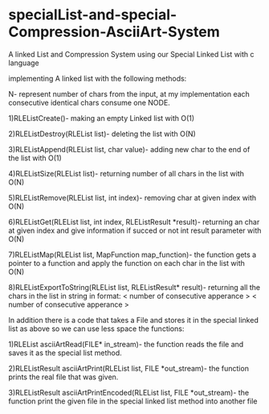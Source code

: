# specialList-and-special-Compression-AsciiArt-System
A linked List and Compression System using our Special Linked List with c language 

implementing A linked list with the following methods:

N- represent number of chars from the input, at my implementation each consecutive identical chars consume one NODE.

1)RLEListCreate()- making an empty Linked list with O(1)

2)RLEListDestroy(RLEList list)- deleting the list with O(N)

3)RLEListAppend(RLEList list, char value)- adding new char to the end of the list with O(1)

4)RLEListSize(RLEList list)- returning number of all chars in the list with O(N)

5)RLEListRemove(RLEList list, int index)- removing char at given index with O(N)

6)RLEListGet(RLEList list, int index, RLEListResult *result)- returning an char at given index and give information if succed or not int result parameter with O(N)

7)RLEListMap(RLEList list, MapFunction map_function)- the function gets a pointer to a function and apply the function on each char in the list with O(N)

8)RLEListExportToString(RLEList list, RLEListResult* result)- returning all the chars in the list in string in format:
                     <char >< number of consecutive apperance >
                     <char >< number of consecutive apperance >
                     
                     
In addition there is a code  that takes a File and stores it in the special linked list as above so we can use less space
the functions:

1)RLEList asciiArtRead(FILE* in_stream)- the function reads the file and saves it as the special list method.

2)RLEListResult asciiArtPrint(RLEList list, FILE *out_stream)- the function prints the real file that was given.

3)RLEListResult asciiArtPrintEncoded(RLEList list, FILE *out_stream)- the function print the given file in the special linked list method into another file
